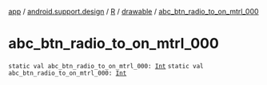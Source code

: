 [app](../../../index.md) / [android.support.design](../../index.md) / [R](../index.md) / [drawable](index.md) / [abc_btn_radio_to_on_mtrl_000](./abc_btn_radio_to_on_mtrl_000.md)

# abc_btn_radio_to_on_mtrl_000

`static val abc_btn_radio_to_on_mtrl_000: `[`Int`](https://kotlinlang.org/api/latest/jvm/stdlib/kotlin/-int/index.html)
`static val abc_btn_radio_to_on_mtrl_000: `[`Int`](https://kotlinlang.org/api/latest/jvm/stdlib/kotlin/-int/index.html)